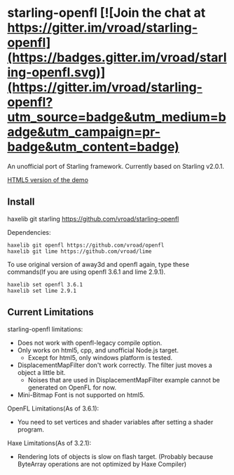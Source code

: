 starling-openfl [![Join the chat at https://gitter.im/vroad/starling-openfl](https://badges.gitter.im/vroad/starling-openfl.svg)](https://gitter.im/vroad/starling-openfl?utm_source=badge&utm_medium=badge&utm_campaign=pr-badge&utm_content=badge)
===============

An unofficial port of Starling framework. Currently based on Starling v2.0.1.

[HTML5 version of the demo](http://vroad.github.io/starling-samples)

Install
-------
   haxelib git starling https://github.com/vroad/starling-openfl

Dependencies:

    haxelib git openfl https://github.com/vroad/openfl
    haxelib git lime https://github.com/vroad/lime

To use original version of away3d and openfl again, type these commands(If you are using openfl 3.6.1 and lime 2.9.1).

    haxelib set openfl 3.6.1
    haxelib set lime 2.9.1

Current Limitations
-------------------

starling-openfl limitations:

* Does not work with openfl-legacy compile option.
* Only works on html5, cpp, and unofficial Node.js target.
  * Except for html5, only windows platform is tested. 
* DisplacementMapFilter don't work correctly. The filter just moves a object a little bit.
  * Noises that are used in DisplacementMapFilter example cannot be generated on OpenFL for now.
* Mini-Bitmap Font is not supported on html5.

OpenFL Limitations(As of 3.6.1):

* You need to set vertices and shader variables after setting a shader program.

Haxe Limitations(As of 3.2.1):

* Rendering lots of objects is slow on flash target. (Probably because ByteArray operations are not optimized by Haxe Compiler)
